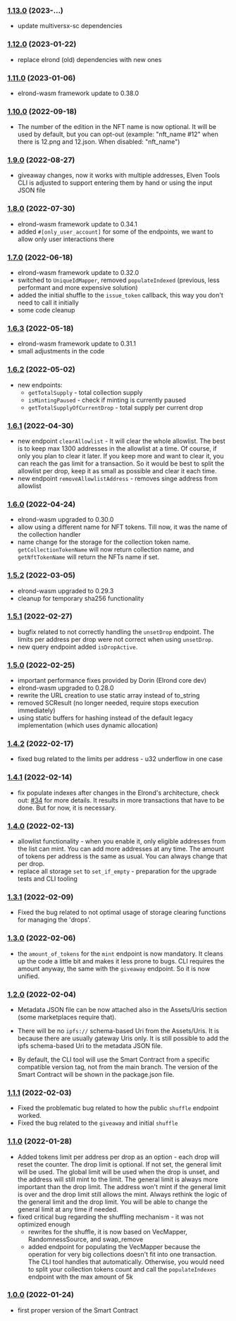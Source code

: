 ### [1.13.0](https://github.com/ElvenTools/elven-nft-minter-sc/releases/tag/v1.13.0) (2023-...)
- update multiversx-sc dependencies

### [1.12.0](https://github.com/ElvenTools/elven-nft-minter-sc/releases/tag/v1.12.0) (2023-01-22)
- replace elrond (old) dependencies with new ones

### [1.11.0](https://github.com/ElvenTools/elven-nft-minter-sc/releases/tag/v1.11.0) (2023-01-06)
- elrond-wasm framework update to 0.38.0

### [1.10.0](https://github.com/ElvenTools/elven-nft-minter-sc/releases/tag/v1.10.0) (2022-09-18)
- The number of the edition in the NFT name is now optional. It will be used by default, but you can opt-out (example: "nft_name #12" when there is 12.png and 12.json. When disabled: "nft_name")

### [1.9.0](https://github.com/ElvenTools/elven-nft-minter-sc/releases/tag/v1.9.0) (2022-08-27)
- giveaway changes, now it works with multiple addresses, Elven Tools CLI is adjusted to support entering them by hand or using the input JSON file

### [1.8.0](https://github.com/ElvenTools/elven-nft-minter-sc/releases/tag/v1.8.0) (2022-07-30)
- elrond-wasm framework update to 0.34.1
- added `#[only_user_account]` for some of the endpoints, we want to allow only user interactions there

### [1.7.0](https://github.com/ElvenTools/elven-nft-minter-sc/releases/tag/v1.7.0) (2022-06-18)
- elrond-wasm framework update to 0.32.0
- switched to `UniqueIdMapper`, removed `populateIndexed` (previous, less performant and more expensive solution)
- added the initial shuffle to the `issue_token` callback, this way you don't need to call it initially
- some code cleanup

### [1.6.3](https://github.com/ElvenTools/elven-nft-minter-sc/releases/tag/v1.6.3) (2022-05-18)
- elrond-wasm framework update to 0.31.1
- small adjustments in the code

### [1.6.2](https://github.com/ElvenTools/elven-nft-minter-sc/releases/tag/v1.6.2) (2022-05-02)
- new endpoints:
  - `getTotalSupply` - total collection supply
  - `isMintingPaused` - check if minting is currently paused
  - `getTotalSupplyOfCurrentDrop` - total supply per current drop

### [1.6.1](https://github.com/ElvenTools/elven-nft-minter-sc/releases/tag/v1.6.1) (2022-04-30)
- new endpoint `clearAllowlist` - It will clear the whole allowlist. The best is to keep max 1300 addresses in the allowlist at a time. Of course, if only you plan to clear it later. If you keep more and want to clear it, you can reach the gas limit for a transaction. So it would be best to split the allowlist per drop, keep it as small as possible and clear it each time.
- new endpoint `removeAllowlistAddress` - removes singe address from allowlist

### [1.6.0](https://github.com/ElvenTools/elven-nft-minter-sc/releases/tag/v1.6.0) (2022-04-24)
- elrond-wasm upgraded to 0.30.0
- allow using a different name for NFT tokens. Till now, it was the name of the collection handler
- name change for the storage for the collection token name. `getCollectionTokenName` will now return collection name, and `getNftTokenName` will return the NFTs name if set.

### [1.5.2](https://github.com/ElvenTools/elven-nft-minter-sc/releases/tag/v1.5.2) (2022-03-05)
- elrond-wasm upgraded to 0.29.3
- cleanup for temporary sha256 functionality

### [1.5.1](https://github.com/ElvenTools/elven-nft-minter-sc/releases/tag/v1.5.1) (2022-02-27)
- bugfix related to not correctly handling the `unsetDrop` endpoint. The limits per address per drop were not correct when using `unsetDrop`.
- new query endpoint added `isDropActive`.

### [1.5.0](https://github.com/ElvenTools/elven-nft-minter-sc/releases/tag/v1.5.0) (2022-02-25)
- important performance fixes provided by Dorin (Elrond core dev)
- elrond-wasm upgraded to 0.28.0
- rewrite the URL creation to use static array instead of to_string
- removed SCResult (no longer needed, require stops execution immediately)
- using static buffers for hashing instead of the default legacy implementation (which uses dynamic allocation)

### [1.4.2](https://github.com/ElvenTools/elven-nft-minter-sc/releases/tag/v1.4.2) (2022-02-17)
- fixed bug related to the limits per address - u32 underflow in one case

### [1.4.1](https://github.com/ElvenTools/elven-nft-minter-sc/releases/tag/v1.4.1) (2022-02-14)
- fix populate indexes after changes in the Elrond's architecture, check out: [#34](https://github.com/ElvenTools/elven-nft-minter-sc/issues/34) for more details. It results in more transactions that have to be done. But for now, it is necessary.

### [1.4.0](https://github.com/ElvenTools/elven-nft-minter-sc/releases/tag/v1.4.0) (2022-02-13)
- allowlist functionality - when you enable it, only eligible addresses from the list can mint. You can add more addresses at any time. The amount of tokens per address is the same as usual. You can always change that per drop.
- replace all storage `set` to `set_if_empty` - preparation for the upgrade tests and CLI tooling 

### [1.3.1](https://github.com/ElvenTools/elven-nft-minter-sc/releases/tag/v1.3.0) (2022-02-09)
- Fixed the bug related to not optimal usage of storage clearing functions for managing the 'drops'.

### [1.3.0](https://github.com/ElvenTools/elven-nft-minter-sc/releases/tag/v1.3.0) (2022-02-06)
- the `amount_of_tokens` for the `mint` endpoint is now mandatory. It cleans up the code a little bit and makes it less prone to bugs. CLI requires the amount anyway, the same with the `giveaway` endpoint. So it is now unified.

### [1.2.0](https://github.com/ElvenTools/elven-nft-minter-sc/releases/tag/v1.2.0) (2022-02-04)
- Metadata JSON file can be now attached also in the Assets/Uris section (some marketplaces require that).

- There will be no `ipfs://` schema-based Uri from the Assets/Uris. It is because there are usually gateway Uris only. It is still possible to add the ipfs schema-based Uri to the metadata JSON file.
- By default, the CLI tool will use the Smart Contract from a specific compatible version tag, not from the main branch. The version of the Smart Contract will be shown in the package.json file.

### [1.1.1](https://github.com/ElvenTools/elven-nft-minter-sc/releases/tag/v1.1.1) (2022-02-03)
- Fixed the problematic bug related to how the public `shuffle` endpoint worked.
- Fixed the bug related to the `giveaway` and initial `shuffle`

### [1.1.0](https://github.com/ElvenTools/elven-nft-minter-sc/releases/tag/v1.1.0) (2022-01-28)
- Added tokens limit per address per drop as an option - each drop will reset the counter. The drop limit is optional. If not set, the general limit will be used. The global limit will be used when the drop is unset, and the address will still mint to the limit. The general limit is always more important than the drop limit. The address won't mint if the general limit is over and the drop limit still allows the mint. Always rethink the logic of the general limit and the drop limit. You will be able to change the general limit at any time if needed.
- fixed critical bug regarding the shuffling mechanism - it was not optimized enough
  - rewrites for the shuffle, it is now based on VecMapper, RandomnessSource, and swap_remove
  - added endpoint for populating the VecMapper because the operation for very big collections doesn't fit into one transaction. The CLI tool handles that automatically. Otherwise, you would need to split your collection tokens count and call the `populateIndexes` endpoint with the max amount of 5k

### [1.0.0](https://github.com/ElvenTools/elven-nft-minter-sc/releases/tag/v1.0.0) (2022-01-24)
- first proper version of the Smart Contract
